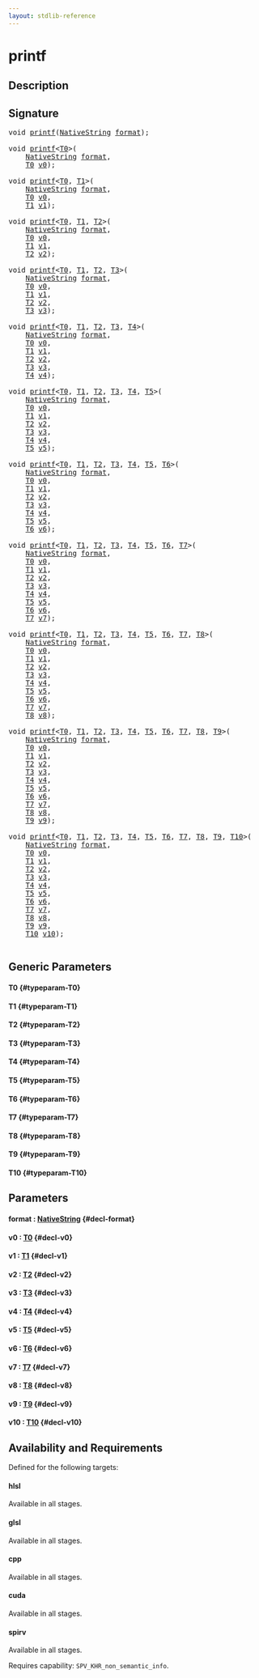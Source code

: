 ```yaml
---
layout: stdlib-reference
---
```


# printf

## Description





## Signature 

<pre>
<span class="code_keyword">void</span> <a href="/stdlib-reference/global-decls/printf">printf</a>(<a href="/stdlib-reference/types/NativeString/index">NativeString</a> <a href="/stdlib-reference/global-decls/printf#decl-format" class="code_param">format</a>);

<span class="code_keyword">void</span> <a href="/stdlib-reference/global-decls/printf">printf</a>&lt;<a href="/stdlib-reference/global-decls/printf#typeparam-T0" class="code_type">T0</a>&gt;(
    <a href="/stdlib-reference/types/NativeString/index">NativeString</a> <a href="/stdlib-reference/global-decls/printf#decl-format" class="code_param">format</a>,
    <a href="/stdlib-reference/global-decls/printf#typeparam-T0" class="code_type">T0</a> <a href="/stdlib-reference/global-decls/printf#decl-v0" class="code_param">v0</a>);

<span class="code_keyword">void</span> <a href="/stdlib-reference/global-decls/printf">printf</a>&lt;<a href="/stdlib-reference/global-decls/printf#typeparam-T0" class="code_type">T0</a>, <a href="/stdlib-reference/global-decls/printf#typeparam-T1" class="code_type">T1</a>&gt;(
    <a href="/stdlib-reference/types/NativeString/index">NativeString</a> <a href="/stdlib-reference/global-decls/printf#decl-format" class="code_param">format</a>,
    <a href="/stdlib-reference/global-decls/printf#typeparam-T0" class="code_type">T0</a> <a href="/stdlib-reference/global-decls/printf#decl-v0" class="code_param">v0</a>,
    <a href="/stdlib-reference/global-decls/printf#typeparam-T1" class="code_type">T1</a> <a href="/stdlib-reference/global-decls/printf#decl-v1" class="code_param">v1</a>);

<span class="code_keyword">void</span> <a href="/stdlib-reference/global-decls/printf">printf</a>&lt;<a href="/stdlib-reference/global-decls/printf#typeparam-T0" class="code_type">T0</a>, <a href="/stdlib-reference/global-decls/printf#typeparam-T1" class="code_type">T1</a>, <a href="/stdlib-reference/global-decls/printf#typeparam-T2" class="code_type">T2</a>&gt;(
    <a href="/stdlib-reference/types/NativeString/index">NativeString</a> <a href="/stdlib-reference/global-decls/printf#decl-format" class="code_param">format</a>,
    <a href="/stdlib-reference/global-decls/printf#typeparam-T0" class="code_type">T0</a> <a href="/stdlib-reference/global-decls/printf#decl-v0" class="code_param">v0</a>,
    <a href="/stdlib-reference/global-decls/printf#typeparam-T1" class="code_type">T1</a> <a href="/stdlib-reference/global-decls/printf#decl-v1" class="code_param">v1</a>,
    <a href="/stdlib-reference/global-decls/printf#typeparam-T2" class="code_type">T2</a> <a href="/stdlib-reference/global-decls/printf#decl-v2" class="code_param">v2</a>);

<span class="code_keyword">void</span> <a href="/stdlib-reference/global-decls/printf">printf</a>&lt;<a href="/stdlib-reference/global-decls/printf#typeparam-T0" class="code_type">T0</a>, <a href="/stdlib-reference/global-decls/printf#typeparam-T1" class="code_type">T1</a>, <a href="/stdlib-reference/global-decls/printf#typeparam-T2" class="code_type">T2</a>, <a href="/stdlib-reference/global-decls/printf#typeparam-T3" class="code_type">T3</a>&gt;(
    <a href="/stdlib-reference/types/NativeString/index">NativeString</a> <a href="/stdlib-reference/global-decls/printf#decl-format" class="code_param">format</a>,
    <a href="/stdlib-reference/global-decls/printf#typeparam-T0" class="code_type">T0</a> <a href="/stdlib-reference/global-decls/printf#decl-v0" class="code_param">v0</a>,
    <a href="/stdlib-reference/global-decls/printf#typeparam-T1" class="code_type">T1</a> <a href="/stdlib-reference/global-decls/printf#decl-v1" class="code_param">v1</a>,
    <a href="/stdlib-reference/global-decls/printf#typeparam-T2" class="code_type">T2</a> <a href="/stdlib-reference/global-decls/printf#decl-v2" class="code_param">v2</a>,
    <a href="/stdlib-reference/global-decls/printf#typeparam-T3" class="code_type">T3</a> <a href="/stdlib-reference/global-decls/printf#decl-v3" class="code_param">v3</a>);

<span class="code_keyword">void</span> <a href="/stdlib-reference/global-decls/printf">printf</a>&lt;<a href="/stdlib-reference/global-decls/printf#typeparam-T0" class="code_type">T0</a>, <a href="/stdlib-reference/global-decls/printf#typeparam-T1" class="code_type">T1</a>, <a href="/stdlib-reference/global-decls/printf#typeparam-T2" class="code_type">T2</a>, <a href="/stdlib-reference/global-decls/printf#typeparam-T3" class="code_type">T3</a>, <a href="/stdlib-reference/global-decls/printf#typeparam-T4" class="code_type">T4</a>&gt;(
    <a href="/stdlib-reference/types/NativeString/index">NativeString</a> <a href="/stdlib-reference/global-decls/printf#decl-format" class="code_param">format</a>,
    <a href="/stdlib-reference/global-decls/printf#typeparam-T0" class="code_type">T0</a> <a href="/stdlib-reference/global-decls/printf#decl-v0" class="code_param">v0</a>,
    <a href="/stdlib-reference/global-decls/printf#typeparam-T1" class="code_type">T1</a> <a href="/stdlib-reference/global-decls/printf#decl-v1" class="code_param">v1</a>,
    <a href="/stdlib-reference/global-decls/printf#typeparam-T2" class="code_type">T2</a> <a href="/stdlib-reference/global-decls/printf#decl-v2" class="code_param">v2</a>,
    <a href="/stdlib-reference/global-decls/printf#typeparam-T3" class="code_type">T3</a> <a href="/stdlib-reference/global-decls/printf#decl-v3" class="code_param">v3</a>,
    <a href="/stdlib-reference/global-decls/printf#typeparam-T4" class="code_type">T4</a> <a href="/stdlib-reference/global-decls/printf#decl-v4" class="code_param">v4</a>);

<span class="code_keyword">void</span> <a href="/stdlib-reference/global-decls/printf">printf</a>&lt;<a href="/stdlib-reference/global-decls/printf#typeparam-T0" class="code_type">T0</a>, <a href="/stdlib-reference/global-decls/printf#typeparam-T1" class="code_type">T1</a>, <a href="/stdlib-reference/global-decls/printf#typeparam-T2" class="code_type">T2</a>, <a href="/stdlib-reference/global-decls/printf#typeparam-T3" class="code_type">T3</a>, <a href="/stdlib-reference/global-decls/printf#typeparam-T4" class="code_type">T4</a>, <a href="/stdlib-reference/global-decls/printf#typeparam-T5" class="code_type">T5</a>&gt;(
    <a href="/stdlib-reference/types/NativeString/index">NativeString</a> <a href="/stdlib-reference/global-decls/printf#decl-format" class="code_param">format</a>,
    <a href="/stdlib-reference/global-decls/printf#typeparam-T0" class="code_type">T0</a> <a href="/stdlib-reference/global-decls/printf#decl-v0" class="code_param">v0</a>,
    <a href="/stdlib-reference/global-decls/printf#typeparam-T1" class="code_type">T1</a> <a href="/stdlib-reference/global-decls/printf#decl-v1" class="code_param">v1</a>,
    <a href="/stdlib-reference/global-decls/printf#typeparam-T2" class="code_type">T2</a> <a href="/stdlib-reference/global-decls/printf#decl-v2" class="code_param">v2</a>,
    <a href="/stdlib-reference/global-decls/printf#typeparam-T3" class="code_type">T3</a> <a href="/stdlib-reference/global-decls/printf#decl-v3" class="code_param">v3</a>,
    <a href="/stdlib-reference/global-decls/printf#typeparam-T4" class="code_type">T4</a> <a href="/stdlib-reference/global-decls/printf#decl-v4" class="code_param">v4</a>,
    <a href="/stdlib-reference/global-decls/printf#typeparam-T5" class="code_type">T5</a> <a href="/stdlib-reference/global-decls/printf#decl-v5" class="code_param">v5</a>);

<span class="code_keyword">void</span> <a href="/stdlib-reference/global-decls/printf">printf</a>&lt;<a href="/stdlib-reference/global-decls/printf#typeparam-T0" class="code_type">T0</a>, <a href="/stdlib-reference/global-decls/printf#typeparam-T1" class="code_type">T1</a>, <a href="/stdlib-reference/global-decls/printf#typeparam-T2" class="code_type">T2</a>, <a href="/stdlib-reference/global-decls/printf#typeparam-T3" class="code_type">T3</a>, <a href="/stdlib-reference/global-decls/printf#typeparam-T4" class="code_type">T4</a>, <a href="/stdlib-reference/global-decls/printf#typeparam-T5" class="code_type">T5</a>, <a href="/stdlib-reference/global-decls/printf#typeparam-T6" class="code_type">T6</a>&gt;(
    <a href="/stdlib-reference/types/NativeString/index">NativeString</a> <a href="/stdlib-reference/global-decls/printf#decl-format" class="code_param">format</a>,
    <a href="/stdlib-reference/global-decls/printf#typeparam-T0" class="code_type">T0</a> <a href="/stdlib-reference/global-decls/printf#decl-v0" class="code_param">v0</a>,
    <a href="/stdlib-reference/global-decls/printf#typeparam-T1" class="code_type">T1</a> <a href="/stdlib-reference/global-decls/printf#decl-v1" class="code_param">v1</a>,
    <a href="/stdlib-reference/global-decls/printf#typeparam-T2" class="code_type">T2</a> <a href="/stdlib-reference/global-decls/printf#decl-v2" class="code_param">v2</a>,
    <a href="/stdlib-reference/global-decls/printf#typeparam-T3" class="code_type">T3</a> <a href="/stdlib-reference/global-decls/printf#decl-v3" class="code_param">v3</a>,
    <a href="/stdlib-reference/global-decls/printf#typeparam-T4" class="code_type">T4</a> <a href="/stdlib-reference/global-decls/printf#decl-v4" class="code_param">v4</a>,
    <a href="/stdlib-reference/global-decls/printf#typeparam-T5" class="code_type">T5</a> <a href="/stdlib-reference/global-decls/printf#decl-v5" class="code_param">v5</a>,
    <a href="/stdlib-reference/global-decls/printf#typeparam-T6" class="code_type">T6</a> <a href="/stdlib-reference/global-decls/printf#decl-v6" class="code_param">v6</a>);

<span class="code_keyword">void</span> <a href="/stdlib-reference/global-decls/printf">printf</a>&lt;<a href="/stdlib-reference/global-decls/printf#typeparam-T0" class="code_type">T0</a>, <a href="/stdlib-reference/global-decls/printf#typeparam-T1" class="code_type">T1</a>, <a href="/stdlib-reference/global-decls/printf#typeparam-T2" class="code_type">T2</a>, <a href="/stdlib-reference/global-decls/printf#typeparam-T3" class="code_type">T3</a>, <a href="/stdlib-reference/global-decls/printf#typeparam-T4" class="code_type">T4</a>, <a href="/stdlib-reference/global-decls/printf#typeparam-T5" class="code_type">T5</a>, <a href="/stdlib-reference/global-decls/printf#typeparam-T6" class="code_type">T6</a>, <a href="/stdlib-reference/global-decls/printf#typeparam-T7" class="code_type">T7</a>&gt;(
    <a href="/stdlib-reference/types/NativeString/index">NativeString</a> <a href="/stdlib-reference/global-decls/printf#decl-format" class="code_param">format</a>,
    <a href="/stdlib-reference/global-decls/printf#typeparam-T0" class="code_type">T0</a> <a href="/stdlib-reference/global-decls/printf#decl-v0" class="code_param">v0</a>,
    <a href="/stdlib-reference/global-decls/printf#typeparam-T1" class="code_type">T1</a> <a href="/stdlib-reference/global-decls/printf#decl-v1" class="code_param">v1</a>,
    <a href="/stdlib-reference/global-decls/printf#typeparam-T2" class="code_type">T2</a> <a href="/stdlib-reference/global-decls/printf#decl-v2" class="code_param">v2</a>,
    <a href="/stdlib-reference/global-decls/printf#typeparam-T3" class="code_type">T3</a> <a href="/stdlib-reference/global-decls/printf#decl-v3" class="code_param">v3</a>,
    <a href="/stdlib-reference/global-decls/printf#typeparam-T4" class="code_type">T4</a> <a href="/stdlib-reference/global-decls/printf#decl-v4" class="code_param">v4</a>,
    <a href="/stdlib-reference/global-decls/printf#typeparam-T5" class="code_type">T5</a> <a href="/stdlib-reference/global-decls/printf#decl-v5" class="code_param">v5</a>,
    <a href="/stdlib-reference/global-decls/printf#typeparam-T6" class="code_type">T6</a> <a href="/stdlib-reference/global-decls/printf#decl-v6" class="code_param">v6</a>,
    <a href="/stdlib-reference/global-decls/printf#typeparam-T7" class="code_type">T7</a> <a href="/stdlib-reference/global-decls/printf#decl-v7" class="code_param">v7</a>);

<span class="code_keyword">void</span> <a href="/stdlib-reference/global-decls/printf">printf</a>&lt;<a href="/stdlib-reference/global-decls/printf#typeparam-T0" class="code_type">T0</a>, <a href="/stdlib-reference/global-decls/printf#typeparam-T1" class="code_type">T1</a>, <a href="/stdlib-reference/global-decls/printf#typeparam-T2" class="code_type">T2</a>, <a href="/stdlib-reference/global-decls/printf#typeparam-T3" class="code_type">T3</a>, <a href="/stdlib-reference/global-decls/printf#typeparam-T4" class="code_type">T4</a>, <a href="/stdlib-reference/global-decls/printf#typeparam-T5" class="code_type">T5</a>, <a href="/stdlib-reference/global-decls/printf#typeparam-T6" class="code_type">T6</a>, <a href="/stdlib-reference/global-decls/printf#typeparam-T7" class="code_type">T7</a>, <a href="/stdlib-reference/global-decls/printf#typeparam-T8" class="code_type">T8</a>&gt;(
    <a href="/stdlib-reference/types/NativeString/index">NativeString</a> <a href="/stdlib-reference/global-decls/printf#decl-format" class="code_param">format</a>,
    <a href="/stdlib-reference/global-decls/printf#typeparam-T0" class="code_type">T0</a> <a href="/stdlib-reference/global-decls/printf#decl-v0" class="code_param">v0</a>,
    <a href="/stdlib-reference/global-decls/printf#typeparam-T1" class="code_type">T1</a> <a href="/stdlib-reference/global-decls/printf#decl-v1" class="code_param">v1</a>,
    <a href="/stdlib-reference/global-decls/printf#typeparam-T2" class="code_type">T2</a> <a href="/stdlib-reference/global-decls/printf#decl-v2" class="code_param">v2</a>,
    <a href="/stdlib-reference/global-decls/printf#typeparam-T3" class="code_type">T3</a> <a href="/stdlib-reference/global-decls/printf#decl-v3" class="code_param">v3</a>,
    <a href="/stdlib-reference/global-decls/printf#typeparam-T4" class="code_type">T4</a> <a href="/stdlib-reference/global-decls/printf#decl-v4" class="code_param">v4</a>,
    <a href="/stdlib-reference/global-decls/printf#typeparam-T5" class="code_type">T5</a> <a href="/stdlib-reference/global-decls/printf#decl-v5" class="code_param">v5</a>,
    <a href="/stdlib-reference/global-decls/printf#typeparam-T6" class="code_type">T6</a> <a href="/stdlib-reference/global-decls/printf#decl-v6" class="code_param">v6</a>,
    <a href="/stdlib-reference/global-decls/printf#typeparam-T7" class="code_type">T7</a> <a href="/stdlib-reference/global-decls/printf#decl-v7" class="code_param">v7</a>,
    <a href="/stdlib-reference/global-decls/printf#typeparam-T8" class="code_type">T8</a> <a href="/stdlib-reference/global-decls/printf#decl-v8" class="code_param">v8</a>);

<span class="code_keyword">void</span> <a href="/stdlib-reference/global-decls/printf">printf</a>&lt;<a href="/stdlib-reference/global-decls/printf#typeparam-T0" class="code_type">T0</a>, <a href="/stdlib-reference/global-decls/printf#typeparam-T1" class="code_type">T1</a>, <a href="/stdlib-reference/global-decls/printf#typeparam-T2" class="code_type">T2</a>, <a href="/stdlib-reference/global-decls/printf#typeparam-T3" class="code_type">T3</a>, <a href="/stdlib-reference/global-decls/printf#typeparam-T4" class="code_type">T4</a>, <a href="/stdlib-reference/global-decls/printf#typeparam-T5" class="code_type">T5</a>, <a href="/stdlib-reference/global-decls/printf#typeparam-T6" class="code_type">T6</a>, <a href="/stdlib-reference/global-decls/printf#typeparam-T7" class="code_type">T7</a>, <a href="/stdlib-reference/global-decls/printf#typeparam-T8" class="code_type">T8</a>, <a href="/stdlib-reference/global-decls/printf#typeparam-T9" class="code_type">T9</a>&gt;(
    <a href="/stdlib-reference/types/NativeString/index">NativeString</a> <a href="/stdlib-reference/global-decls/printf#decl-format" class="code_param">format</a>,
    <a href="/stdlib-reference/global-decls/printf#typeparam-T0" class="code_type">T0</a> <a href="/stdlib-reference/global-decls/printf#decl-v0" class="code_param">v0</a>,
    <a href="/stdlib-reference/global-decls/printf#typeparam-T1" class="code_type">T1</a> <a href="/stdlib-reference/global-decls/printf#decl-v1" class="code_param">v1</a>,
    <a href="/stdlib-reference/global-decls/printf#typeparam-T2" class="code_type">T2</a> <a href="/stdlib-reference/global-decls/printf#decl-v2" class="code_param">v2</a>,
    <a href="/stdlib-reference/global-decls/printf#typeparam-T3" class="code_type">T3</a> <a href="/stdlib-reference/global-decls/printf#decl-v3" class="code_param">v3</a>,
    <a href="/stdlib-reference/global-decls/printf#typeparam-T4" class="code_type">T4</a> <a href="/stdlib-reference/global-decls/printf#decl-v4" class="code_param">v4</a>,
    <a href="/stdlib-reference/global-decls/printf#typeparam-T5" class="code_type">T5</a> <a href="/stdlib-reference/global-decls/printf#decl-v5" class="code_param">v5</a>,
    <a href="/stdlib-reference/global-decls/printf#typeparam-T6" class="code_type">T6</a> <a href="/stdlib-reference/global-decls/printf#decl-v6" class="code_param">v6</a>,
    <a href="/stdlib-reference/global-decls/printf#typeparam-T7" class="code_type">T7</a> <a href="/stdlib-reference/global-decls/printf#decl-v7" class="code_param">v7</a>,
    <a href="/stdlib-reference/global-decls/printf#typeparam-T8" class="code_type">T8</a> <a href="/stdlib-reference/global-decls/printf#decl-v8" class="code_param">v8</a>,
    <a href="/stdlib-reference/global-decls/printf#typeparam-T9" class="code_type">T9</a> <a href="/stdlib-reference/global-decls/printf#decl-v9" class="code_param">v9</a>);

<span class="code_keyword">void</span> <a href="/stdlib-reference/global-decls/printf">printf</a>&lt;<a href="/stdlib-reference/global-decls/printf#typeparam-T0" class="code_type">T0</a>, <a href="/stdlib-reference/global-decls/printf#typeparam-T1" class="code_type">T1</a>, <a href="/stdlib-reference/global-decls/printf#typeparam-T2" class="code_type">T2</a>, <a href="/stdlib-reference/global-decls/printf#typeparam-T3" class="code_type">T3</a>, <a href="/stdlib-reference/global-decls/printf#typeparam-T4" class="code_type">T4</a>, <a href="/stdlib-reference/global-decls/printf#typeparam-T5" class="code_type">T5</a>, <a href="/stdlib-reference/global-decls/printf#typeparam-T6" class="code_type">T6</a>, <a href="/stdlib-reference/global-decls/printf#typeparam-T7" class="code_type">T7</a>, <a href="/stdlib-reference/global-decls/printf#typeparam-T8" class="code_type">T8</a>, <a href="/stdlib-reference/global-decls/printf#typeparam-T9" class="code_type">T9</a>, <a href="/stdlib-reference/global-decls/printf#typeparam-T10" class="code_type">T10</a>&gt;(
    <a href="/stdlib-reference/types/NativeString/index">NativeString</a> <a href="/stdlib-reference/global-decls/printf#decl-format" class="code_param">format</a>,
    <a href="/stdlib-reference/global-decls/printf#typeparam-T0" class="code_type">T0</a> <a href="/stdlib-reference/global-decls/printf#decl-v0" class="code_param">v0</a>,
    <a href="/stdlib-reference/global-decls/printf#typeparam-T1" class="code_type">T1</a> <a href="/stdlib-reference/global-decls/printf#decl-v1" class="code_param">v1</a>,
    <a href="/stdlib-reference/global-decls/printf#typeparam-T2" class="code_type">T2</a> <a href="/stdlib-reference/global-decls/printf#decl-v2" class="code_param">v2</a>,
    <a href="/stdlib-reference/global-decls/printf#typeparam-T3" class="code_type">T3</a> <a href="/stdlib-reference/global-decls/printf#decl-v3" class="code_param">v3</a>,
    <a href="/stdlib-reference/global-decls/printf#typeparam-T4" class="code_type">T4</a> <a href="/stdlib-reference/global-decls/printf#decl-v4" class="code_param">v4</a>,
    <a href="/stdlib-reference/global-decls/printf#typeparam-T5" class="code_type">T5</a> <a href="/stdlib-reference/global-decls/printf#decl-v5" class="code_param">v5</a>,
    <a href="/stdlib-reference/global-decls/printf#typeparam-T6" class="code_type">T6</a> <a href="/stdlib-reference/global-decls/printf#decl-v6" class="code_param">v6</a>,
    <a href="/stdlib-reference/global-decls/printf#typeparam-T7" class="code_type">T7</a> <a href="/stdlib-reference/global-decls/printf#decl-v7" class="code_param">v7</a>,
    <a href="/stdlib-reference/global-decls/printf#typeparam-T8" class="code_type">T8</a> <a href="/stdlib-reference/global-decls/printf#decl-v8" class="code_param">v8</a>,
    <a href="/stdlib-reference/global-decls/printf#typeparam-T9" class="code_type">T9</a> <a href="/stdlib-reference/global-decls/printf#decl-v9" class="code_param">v9</a>,
    <a href="/stdlib-reference/global-decls/printf#typeparam-T10" class="code_type">T10</a> <a href="/stdlib-reference/global-decls/printf#decl-v10" class="code_param">v10</a>);

</pre>

## Generic Parameters

#### T0 {#typeparam-T0}
#### T1 {#typeparam-T1}
#### T2 {#typeparam-T2}
#### T3 {#typeparam-T3}
#### T4 {#typeparam-T4}
#### T5 {#typeparam-T5}
#### T6 {#typeparam-T6}
#### T7 {#typeparam-T7}
#### T8 {#typeparam-T8}
#### T9 {#typeparam-T9}
#### T10 {#typeparam-T10}

## Parameters

#### format  : [NativeString](/stdlib-reference/types/NativeString/index) {#decl-format}
#### v0  : [T0](/stdlib-reference/global-decls/printf#typeparam-T0) {#decl-v0}
#### v1  : [T1](/stdlib-reference/global-decls/printf#typeparam-T1) {#decl-v1}
#### v2  : [T2](/stdlib-reference/global-decls/printf#typeparam-T2) {#decl-v2}
#### v3  : [T3](/stdlib-reference/global-decls/printf#typeparam-T3) {#decl-v3}
#### v4  : [T4](/stdlib-reference/global-decls/printf#typeparam-T4) {#decl-v4}
#### v5  : [T5](/stdlib-reference/global-decls/printf#typeparam-T5) {#decl-v5}
#### v6  : [T6](/stdlib-reference/global-decls/printf#typeparam-T6) {#decl-v6}
#### v7  : [T7](/stdlib-reference/global-decls/printf#typeparam-T7) {#decl-v7}
#### v8  : [T8](/stdlib-reference/global-decls/printf#typeparam-T8) {#decl-v8}
#### v9  : [T9](/stdlib-reference/global-decls/printf#typeparam-T9) {#decl-v9}
#### v10  : [T10](/stdlib-reference/global-decls/printf#typeparam-T10) {#decl-v10}

## Availability and Requirements

Defined for the following targets:

#### hlsl
Available in all stages.

#### glsl
Available in all stages.

#### cpp
Available in all stages.

#### cuda
Available in all stages.

#### spirv
Available in all stages.

Requires capability: `SPV_KHR_non_semantic_info`.


